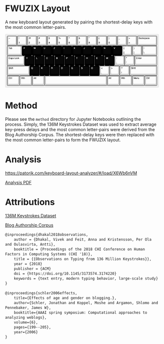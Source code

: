 # FWUZIX Layout

A new keyboard layout generated by pairing the shortest-delay keys with the most common letter-pairs.

![FWUZIX Layout](fwuzix.png)

# Method

Please see the `method` directory for Jupyter Notebooks outlining the process. Simply, the 136M Keystrokes Dataset was used to extract average key-press delays and the most common letter-pairs were derived from the Blog Authorship Corpus. The shortest-delay keys were then replaced with the most common letter-pairs to form the FWUZIX layout.

# Analysis

<https://patorjk.com/keyboard-layout-analyzer/#/load/X6Wb6nVM>

[Analysis PDF](analysis.pdf)

# Attributions

[136M Keystrokes Dataset](https://userinterfaces.aalto.fi/136Mkeystrokes/)

[Blog Authorship Corpus](https://huggingface.co/datasets/blog_authorship_corpus)

```
@inproceedings{dhakal2018observations,
    author = {Dhakal, Vivek and Feit, Anna and Kristensson, Per Ola and Oulasvirta, Antti},
    booktitle = {Proceedings of the 2018 CHI Conference on Human Factors in Computing Systems (CHI '18)},
    title = {{Observations on Typing from 136 Million Keystrokes}},
    year = {2018}
    publisher = {ACM}
    doi = {https://doi.org/10.1145/3173574.3174220}
    keywords = {text entry, modern typing behavior, large-scale study}
}

@inproceedings{schler2006effects,
    title={Effects of age and gender on blogging.},
    author={Schler, Jonathan and Koppel, Moshe and Argamon, Shlomo and Pennebaker, James W},
    booktitle={AAAI spring symposium: Computational approaches to analyzing weblogs},
    volume={6},
    pages={199--205},
    year={2006}
}
```
